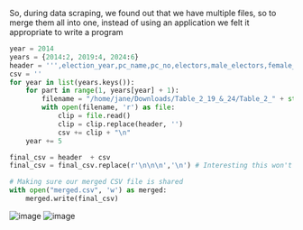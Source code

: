 So, during data scraping, we found out that we have multiple files, so to merge them all into one, instead of using an application we felt it appropriate to write a program

```python
year = 2014
years = {2014:2, 2019:4, 2024:6}
header = ''',election_year,pc_name,pc_no,electors,male_electors,female_electors,booths,votes_polled,male_voters,female_voters'''
csv = ''
for year in list(years.keys()):
    for part in range(1, years[year] + 1):
        filename = "/home/jane/Downloads/Table_2_19_&_24/Table_2_" + str(year) + "_part-" + str(part) + ".csv"
        with open(filename, 'r') as file:
            clip = file.read()
            clip = clip.replace(header, '')
            csv += clip + "\n"
    year += 5

final_csv = header  + csv
final_csv = final_csv.replace(r'\n\n\n','\n') # Interesting this won't work without r

# Making sure our merged CSV file is shared
with open("merged.csv", 'w') as merged:
    merged.write(final_csv)
```

![image](https://github.com/user-attachments/assets/47020a3a-6b20-484a-bbe0-caa13014fa94)
![image](https://github.com/user-attachments/assets/95b52830-d53f-4d1a-95e2-86a94917c5c0)



